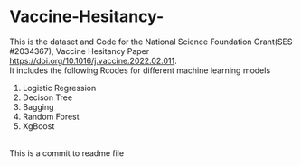 # Vaccine-Hesitancy-
This is the dataset and Code for the National Science Foundation Grant(SES #2034367), Vaccine Hesitancy Paper https://doi.org/10.1016/j.vaccine.2022.02.011. 
<br>
It includes the following Rcodes for different machine learning models
  1. Logistic Regression
  2. Decison Tree
  3. Bagging
  4. Random Forest
  5. XgBoost
</br>
This is a commit to readme file
